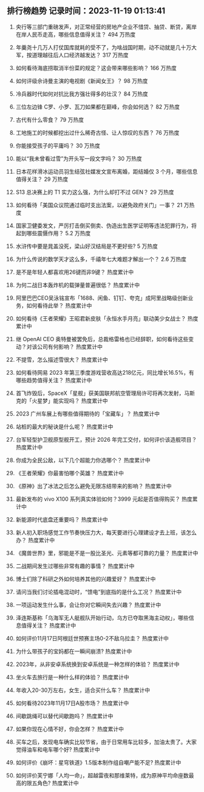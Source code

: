 
## 排行榜趋势 记录时间：2023-11-19 01:13:41
  
  1. 央行等三部门重磅发声，对正常经营的房地产企业不惜贷、抽贷、断贷，离岸在岸人民币走高，哪些信息值得关注？ 494 万热度
    
  2. 年羹尧十几万人打仗国库就耗的受不了，为啥战国时期，动不动就是几十万大军，按道理越往后人口经济越发达？ 317 万热度
    
  3. 如何看待海底捞取消半份菜的规定？这会带来哪些影响？ 166 万热度
    
  4. 如何评级佘诗曼主演的电视剧《新闻女王》？ 98 万热度
    
  5. 冷兵器时代如何对抗比我方强壮得多的壮汉？ 84 万热度
    
  6. 三位左边锋 C罗、小罗、瓦刀如果都在巅峰，你会如何选？ 82 万热度
    
  7. 古代有什么零食？ 79 万热度
    
  8. 工地施工的时候都挖出过什么稀奇古怪、让人惊叹的东西？ 76 万热度
    
  9. 你能接受孩子的平庸吗？ 30 万热度
    
  10. 能以“我未曾看过雪”为开头写一段文字吗？ 30 万热度
    
  11. 日本花样滑冰运动员羽生结弦社媒发文宣布离婚，距结婚仅 3 个月，哪些信息值得关注？ 29 万热度
    
  12. S13 总决赛上的 T1 实力这么强，为什么却打不过 GEN？ 29 万热度
    
  13. 如何看待「美国众议院通过临时支出法案，以避免政府关门」一事？ 21 万热度
    
  14. 国家卫健委发文，严厉打击倒买倒卖、伪造出生医学证明等违法犯罪行为，将起到哪些震慑作用？ 5.2 万热度
    
  15. 水浒传中要是晁盖没死，梁山好汉结局是不更好些? 5 万热度
    
  16. 为什么传说的数学天才这么多，千禧年七大难题才解出一个？ 2.6 万热度
    
  17. 是不是年轻人都喜欢用26键而非9键？ 热度累计中
    
  18. 为何二战日本轰炸机的载弹量普遍很低？ 热度累计中
    
  19. 阿里巴巴CEO吴泳铭宣布「1688、闲鱼、钉钉、夸克」成阿里战略级创新业务，如何看待此举？ 热度累计中
    
  20. 如何看待《王者荣耀》王昭君新皮肤「永恒水手月亮」联动美少女战士？ 热度累计中
    
  21. 继 OpenAI CEO 奥特曼被罢免后，总裁格雷格也已经辞职，如何看待这些变动？对该公司有何影响？ 热度累计中
    
  22. 不提雪，怎么描述雪很大？ 热度累计中
    
  23. 如何看待网易 2023 年第三季度游戏营收高达218亿元，同比增长16.5%，有哪些趋势值得关注？ 热度累计中
    
  24. 首飞炸毁后，SpaceX「星舰」获美国联邦航空管理局许可将再次发射，马斯克的「火星梦」能实现吗？ 热度累计中
    
  25. 2023 广州车展上有哪些值得期待的「宝藏车」？ 热度累计中
    
  26. 站桩的最大的秘诀是什么呢？ 热度累计中
    
  27. 台军轻型护卫舰原型舰开工，预计 2026 年完工交付，如何评价该造舰项目？ 热度累计中
    
  28. 你成为全民公敌，以下几个超能力你选哪个？ 热度累计中
    
  29. 《王者荣耀》你最害怕哪个英雄？ 热度累计中
    
  30. 《原神》出了冰法之后怎么避免无限冻结带来的影响？ 热度累计中
    
  31. 最新发布的 vivo X100 系列真实体验如何？3999 元起是否值得购买？ 热度累计中
    
  32. 新能源时代底盘还重要吗？ 热度累计中
    
  33. 新人初入职场感觉工作节奏快压力大，每天要进行心理建设才去上班，该怎么办？ 热度累计中
    
  34. 《魔兽世界》里，邪能是不是一股比圣光、元素等都可靠的力量？ 热度累计中
    
  35. 二战期间发生过哪些非常有趣的事情？ 热度累计中
    
  36. 博士们除了科研之外如何培养其他的兴趣爱好？ 热度累计中
    
  37. 请问当我们讨论插电混动时，“馈电”到底指的是什么工况？ 热度累计中
    
  38. 一项运动发生什么事，会让你对它瞬间失去兴趣？ 热度累计中
    
  39. 泽连斯基称「乌海军无人艇舰队开始行动，乌方已夺取黑海主动权」，哪些信息值得关注？ 热度累计中
    
  40. 如何评价11月17日阿根廷世预赛主场0-2不敌乌拉圭？ 热度累计中
    
  41. 为什么带孩子的宝妈都在一瞬间崩溃? 热度累计中
    
  42. 2023年，从非安卓系统换到安卓系统是一种怎样的体验？ 热度累计中
    
  43. 坐火车去旅行是一种什么样的体验？ 热度累计中
    
  44. 年收入20-30万左右，女生，适合买什么车？ 热度累计中
    
  45. 如何看待2023年11月17日A股市场？ 热度累计中
    
  46. 间歇跳绳可以替代间歇跑吗？ 热度累计中
    
  47. 如果你现在心情不好，你会怎样？ 热度累计中
    
  48. 买车之后，发现电车确实比较节省，由于日常用车比较多，加油太贵了。大家觉得油车和电车哪个好? 热度累计中
    
  49. 如何评价《崩坏：星穹铁道》1.5版本制作组自嘲产能不足? 热度累计中
    
  50. 如何评价芙宁娜「人均一命」，超越雷夜和那维莱特，成为原神平均命座数最高的限五角色? 热度累计中
    